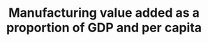 ---
actual_indicator_available: Manufacturing value added as a percentage of GDP and per
  capita
actual_indicator_available_description: 'As percentage of GDP: The contribution of
  the manufacturing industry as a percentage of overall GDP. Per capita: The contribution
  per capita of the manufacturing industry to overall GDP.'
computation_units: 'As percentage of GDP: Percentage,   Per Capita: Dollars'
data_non_statistical: false
date_metadata_updated: '2017-10-20'
date_of_national_source_publication: 09/2016
goal_meta_link: http://unstats.un.org/sdgs/files/metadata-compilation/Metadata-Goal-9.pdf
graph: longitudinal
graph_title: US manufacturing value added as a percentage of GDP
graph_type: line
has_metadata: true
indicator: 9.2.1
indicator_definition: Manufacturing value added (MVA) is the total value of goods
  and services net of intermediate consumption. It is generally compiled as the sum
  of the value added of all manufacturing activity units in operation in the reference
  period. It can be presented in percentage to gross domestic product (GDP) as well
  as per capita for any reference year. MVA growth rates are given at constant prices.
indicator_name: Manufacturing value added as a proportion of GDP and per capita
indicator_sort_order: 09-02-01
indicator_variable: manuf_va_as_pctgdp
layout: indicator
national_geographical_coverage: United States
periodicity: Annual
permalink: /9-2-1/
published: true
rationale_interpretation: MVA is a well-recognized and widely used indicator by researchers
  and policy makers to assess the level of industrialization of a country. MVA measures
  the contribution of manufacturing to economy. The indicator is exceptionally good
  for international comparison. Share of MVA in GDP establishes the role of manufacturing
  in the economy. In other words, this indicator specifies the contribution of the
  manufacturing sector to total production. MVA per capita is the basic indicator
  of a country's level of industrialization adjusted for the size of the economy.
  And finally, the MVA growth provides insight into the general direction and magnitude
  of growth for the manufacturing sector. In practice, it is a measure of the rate
  of change that an economy's MVA goes through from one year to another at constant
  prices.
reporting_status: complete
scheduled_update_by_national_source: 10/2017
sdg_goal: 9
source_active_1: true
source_agency_staff_email_1: Andrew.Craig@bea.gov
source_agency_staff_name_1: Andrew Craig
source_agency_survey_dataset_1: Value Added by Industry as a Percentage of Gross Domestic
  Product
source_notes_1: null
source_organisation_1: Value Added by Industry as a Percentage of Gross Domestic Product
source_title_1: null
source_url_1: http://www.bea.gov/iTable/iTableHtml.cfm?reqid=51&step=2&isuri=1
target: Promote inclusive and sustainable industrialization and, by 2030, significantly
  raise industry's share of employment and gross domestic product, in line with national
  circumstances, and double its share in least developed countries.
target_id: '9.2'
time_period: 2000-2016
title: Manufacturing value added as a proportion of GDP and per capita
un_custodial_agency: 'UNIDO (Partnering Agencies: World Bank)'
un_designated_tier: '1'
us_method_of_computation: 'As Percentage of GDP: Manufacturing value added divded
  by GDP, expressed as a percentage Per Capita: Manufacturing value added divded by
  population'
variable_description: null
variable_notes: null
---